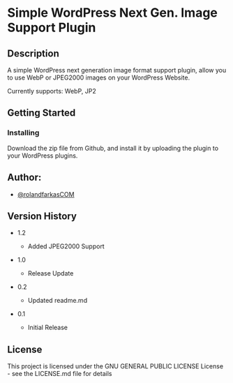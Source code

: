# Simple WordPress Next Gen. Image Support Plugin

## Description

A simple WordPress next generation image format support plugin, allow you to use WebP or JPEG2000 images on your WordPress Website.

Currently supports: WebP, JP2

## Getting Started


### Installing

Download the zip file from Github, and install it by uploading the plugin to your WordPress plugins.

## Author:

* [@rolandfarkasCOM](https://github.com/rolandfarkasCOM/)  

## Version History
* 1.2 
    * Added JPEG2000 Support
    
* 1.0 
    * Release Update

* 0.2
    * Updated readme.md

* 0.1
    * Initial Release

## License

This project is licensed under the GNU GENERAL PUBLIC LICENSE License - see the LICENSE.md file for details
